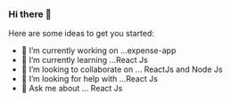### Hi there 👋



Here are some ideas to get you started:

- 🔭 I’m currently working on ...expense-app
- 🌱 I’m currently learning ...React Js
- 👯 I’m looking to collaborate on ... ReactJs and Node Js
- 🤔 I’m looking for help with ...React Js
- 💬 Ask me about ... React Js


